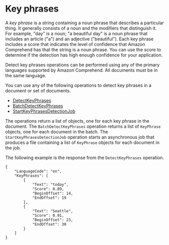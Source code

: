 # Key phrases<a name="how-key-phrases"></a>

A *key phrase* is a string containing a noun phrase that describes a particular thing\. It generally consists of a noun and the modifiers that distinguish it\. For example, "day" is a noun; "a beautiful day" is a noun phrase that includes an article \("a"\) and an adjective \("beautiful"\)\. Each key phrase includes a score that indicates the level of confidence that Amazon Comprehend has that the string is a noun phrase\. You can use the score to determine if the detection has high enough confidence for your application\.

Detect key phrases operations can be performed using any of the primary languages supported by Amazon Comprehend\. All documents must be in the same language\.

You can use any of the following operations to detect key phrases in a document or set of documents\.
+ [DetectKeyPhrases](https://docs.aws.amazon.com/comprehend/latest/APIReference/API_DetectKeyPhrases.html)
+  [BatchDetectKeyPhrases](https://docs.aws.amazon.com/comprehend/latest/APIReference/API_BatchDetectKeyPhrases.html)
+  [StartKeyPhrasesDetectionJob](https://docs.aws.amazon.com/comprehend/latest/APIReference/API_StartKeyPhrasesDetectionJob.html)

The operations return a list of objects, one for each key phrase in the document\. The `BatchDetectKeyPhrases` operation returns a list of `KeyPhrase` objects, one for each document in the batch\. The `StartKeyPhrasesDetectionJob` operation starts an asynchronous job that produces a file containing a list of `KeyPhrase` objects for each document in the job\.

The following example is the response from the `DetectKeyPhrases` operation\.

```
{
    "LanguageCode": "en",
    "KeyPhrases": [
        {
            "Text": "today",
            "Score": 0.89,
            "BeginOffset": 14,
            "EndOffset": 19
        },
        {
            "Text": "Seattle",
            "Score": 0.91,
            "BeginOffset": 23,
            "EndOffset": 30
        }
    ]
}
```